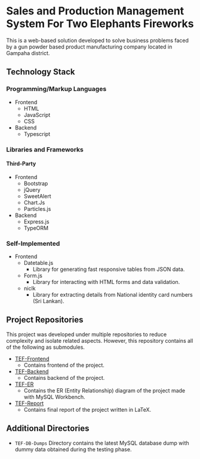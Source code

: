 # Sales and Production Management System For Two Elephants Fireworks

This is a web-based solution developed to solve business problems faced by a gun powder based product manufacturing company located in Gampaha district.

## Technology Stack

### Programming/Markup Languages
- Frontend
  - HTML
  - JavaScript
  - CSS
- Backend
  - Typescript

### Libraries and Frameworks

#### Third-Party
- Frontend
  - Bootstrap
  - jQuery
  - SweetAlert
  - Chart.Js
  - Particles.js
- Backend
  - Express.js
  - TypeORM
### Self-Implemented
- Frontend
  - Datetable.js
    - Library for generating fast responsive tables from JSON data.
  - Form.js
    - Library for interacting with HTML forms and data validation.
  - niclk
    - Library for extracting details from National identity card numbers (Sri Lankan).

## Project Repositories 
This project was developed under multiple repositories to reduce complexity and isolate related aspects. However, this repository contains all of the following as submodules.

- [TEF-Frontend](https://github.com/ipmanlk/TEF-Frontend)
  - Contains frontend of the project.
- [TEF-Backend](https://github.com/ipmanlk/TEF-Backend)
  - Contains backend of the project.
- [TEF-ER](https://github.com/ipmanlk/TEF-ER)
  - Contains the ER (Entity Relationship) diagram of the project made with MySQL Workbench.
- [TEF-Report](https://github.com/ipmanlk/TEF-Report)
  - Contains final report of the project written in LaTeX.

## Additional Directories
- ``TEF-DB-Dumps`` Directory contains the latest MySQL database dump with dummy data obtained during the testing phase.